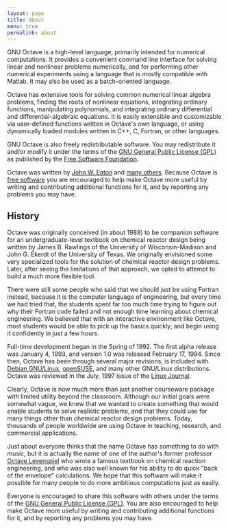 ```yaml
---
layout: page
title: About
menu: true
permalink: about
---
```


GNU Octave is a high-level language, primarily intended for numerical
computations.
It provides a convenient command line interface for solving linear and
nonlinear problems numerically,
and for performing other numerical experiments using a language that is mostly
compatible with Matlab.
It may also be used as a batch-oriented language.

Octave has extensive tools for solving common numerical linear algebra problems,
finding the roots of nonlinear equations,
integrating ordinary functions,
manipulating polynomials,
and integrating ordinary differential and differential-algebraic equations.
It is easily extensible and customizable via user-defined functions written in
Octave's own language,
or using dynamically loaded modules written in C++, C, Fortran,
or other languages.

GNU Octave is also freely redistributable software.
You may redistribute it and/or modify it under the terms of the
[GNU General Public License (GPL)][GPL] as published by the
[Free Software Foundation](https://www.fsf.org/).

Octave was written by [John W. Eaton](mailto:jwe@octave.org) and
[many others](https://hg.savannah.gnu.org/hgweb/octave/file/tip/doc/interpreter/contributors.in).
Because Octave is [free software](https://www.gnu.org/philosophy/free-sw.html) you are encouraged to help make Octave
more useful by writing and contributing additional functions for it,
and by reporting any problems you may have.


## History

Octave was originally conceived (in about 1988) to be companion software for an
undergraduate-level textbook on chemical reactor design being written by James
B. Rawlings of the University of Wisconsin-Madison and John G. Ekerdt of the
University of Texas.
We originally envisioned some very specialized tools for the solution of
chemical reactor design problems.
Later,
after seeing the limitations of that approach,
we opted to attempt to build a much more flexible tool.

There were still some people who said that we should just be using Fortran
instead,
because it is the computer language of engineering,
but every time we had tried that,
the students spent far too much time trying to figure out why their Fortran
code failed and not enough time learning about chemical engineering.
We believed that with an interactive environment like Octave,
most students would be able to pick up the basics quickly,
and begin using it confidently in just a few hours.

Full-time development began in the Spring of 1992.
The first alpha release was January 4, 1993, and version 1.0 was released
February 17, 1994.
Since then, Octave has been through several major revisions,
is included with [Debian GNU/Linux](https://www.debian.org/),
[openSUSE](https://www.opensuse.org/),
and many other GNU/Linux distributions.
Octave was reviewed in the July, 1997 issue of the
[Linux Journal](http://www.linuxjournal.com/article/1225).

Clearly,
Octave is now much more than just another courseware package with limited
utility beyond the classroom.
Although our initial goals were somewhat vague,
we knew that we wanted to create something that would enable students to solve
realistic problems,
and that they could use for many things other than chemical reactor design
problems.
Today, thousands of people worldwide are using Octave in teaching,
research, and commercial applications.

Just about everyone thinks that the name Octave has something to do with music,
but it is actually the name of one of the author's former professor
[Octave Levenspiel](https://en.wikipedia.org/wiki/Octave_Levenspiel)
who wrote a famous textbook on chemical reaction engineering,
and who was also well known for his ability to do quick "back of the envelope"
calculations.
We hope that this software will make it possible for many people to do more
ambitious computations just as easily.

Everyone is encouraged to share this software with others under the terms of
the [GNU General Public License (GPL)][GPL].
You are also encouraged to help make Octave more useful by writing and
contributing additional functions for it,
and by reporting any problems you may have.

[GPL]: https://www.gnu.org/copyleft/gpl.html
